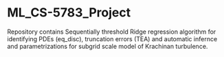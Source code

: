 # ML_CS-5783_Project

Repository contains Sequentially threshold Ridge regression algorithm for identifying PDEs (eq_disc), truncation errors (TEA) 
and automatic infernce and parametrizations for subgrid scale model of Krachinan turbulence.
